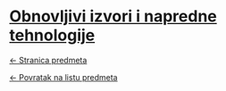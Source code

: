 # [Obnovljivi izvori i napredne tehnologije](https://www.github.com/studosi-fer/OINT)
[<- Stranica predmeta](https://www.fer.unizg.hr/predmet/oint)

[<- Povratak na listu predmeta](https://www.github.com/studosi/FER)